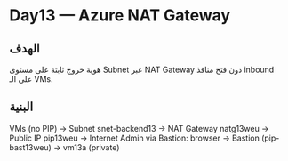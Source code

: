 # Day13 — Azure NAT Gateway

## الهدف
هوية خروج ثابتة على مستوى Subnet عبر NAT Gateway دون فتح منافذ inbound على الـ VMs.

## البنية
VMs (no PIP) -> Subnet snet-backend13 -> NAT Gateway natg13weu -> Public IP pip13weu -> Internet
Admin via Bastion: browser -> Bastion (pip-bast13weu) -> vm13a (private)
